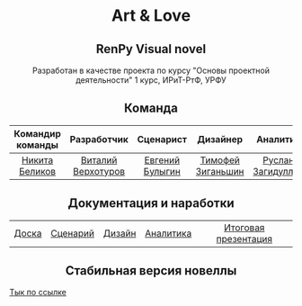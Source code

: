<h1 align="center">Art & Love</h1>
<h2 align="center">RenPy Visual novel</h2>

<p align="center">Разработан в качестве проекта по курсу "Основы проектной деятельности" 1 курс, ИРиТ-РтФ, УРФУ</p>

<h2 align="center">Команда</h2>

| Командир команды | Разработчик | Сценарист | Дизайнер | Аналитик |
| :---: | :---: | :---: | :---: | :---: |
| [Никита Беликов](https://vk.com/holo2k) | [Виталий Верхотуров](https://vk.com/arckontyr) | [Евгений Булыгин](https://vk.com/1evgen1y) | [Тимофей Зиганьшин](https://vk.com/streeezys) | [Руслан Загидуллин](https://vk.com/idrizon) |


<h2 align="center">Документация и наработки</h2>

| | | | | |
| :---: | :---: | :---: | :---: | :---: |
| [Доска](https://ru.yougile.com/team/8dae8695298d/%D0%9E%D0%94%D0%9D%D0%90%D0%96%D0%94%D0%AB-%D0%92-%D0%A3%D0%A0%D0%A4%D0%A3#ID-6) | [Сценарий](https://urfume-my.sharepoint.com/:w:/g/personal/nikita_belikov_urfu_me/EdN9ASShdYZPiB1jxQv8DfUB60HJTP4ngXoCYz94_2vFvw?e=gqDZBi) | [Дизайн](https://www.figma.com/file/DpxXJ1H1pzI6GL5r4WGFOI/Art%26Love?type=design&node-id=0%3A1&mode=design&t=BY6mGpdQk17NfF7S-1) | [Аналитика](https://github.com/holo2k/Analytics) | [Итоговая презентация](https://vk.com/doc348060780_667360803?hash=fMniumJWPM9oE8NyiN2H4HeVEaXUWCmdmpajArkjtuL&dl=Ri04QMsXkzg7FblaqmsOzYolrufenkqUnN4F2KWVjOo) |


<h2 align="center">Стабильная версия новеллы</h2>
<a href="https://github.com/ArcKontyR/ArtLove/releases/tag/v0.2.0.0-release">Тык по ссылке</a>
